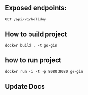 ## Exposed endpoints:
```
GET /api/v1/holiday
```

## How to build project
```docker build . -t go-gin```

## how to run project
```docker run -i -t -p 8080:8080 go-gin```

## Update Docs